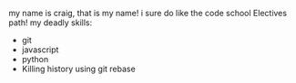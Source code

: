 my name is craig, that is my name!
i sure do like the code school Electives path!
my deadly skills:
* git
* javascript
* python
* Killing history using git rebase
